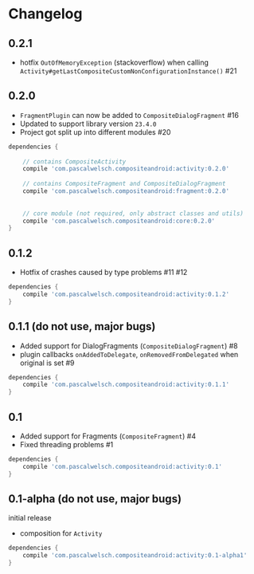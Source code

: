 # Changelog

## 0.2.1

- hotfix `OutOfMemoryException` (stackoverflow) when calling  `Activity#getLastCompositeCustomNonConfigurationInstance()` #21

## 0.2.0

- `FragmentPlugin` can now be added to `CompositeDialogFragment` #16
- Updated to support library version `23.4.0`
- Project got split up into different modules #20

```gradle
dependencies {
    
    // contains CompositeActivity
    compile 'com.pascalwelsch.compositeandroid:activity:0.2.0'
    
    // contains CompositeFragment and CompositeDialogFragment
    compile 'com.pascalwelsch.compositeandroid:fragment:0.2.0'
    
    
    // core module (not required, only abstract classes and utils)
    compile 'com.pascalwelsch.compositeandroid:core:0.2.0'
}
```


## 0.1.2

- Hotfix of crashes caused by type problems #11 #12

```gradle
dependencies {
    compile 'com.pascalwelsch.compositeandroid:activity:0.1.2'
}
```


## 0.1.1 (do not use, major bugs)

- Added support for DialogFragments (`CompositeDialogFragment`) #8
- plugin callbacks `onAddedToDelegate`, `onRemovedFromDelegated` when original is set #9


```gradle
dependencies {
    compile 'com.pascalwelsch.compositeandroid:activity:0.1.1'
}
```


## 0.1

- Added support for Fragments (`CompositeFragment`) #4
- Fixed threading problems #1

```gradle
dependencies {
    compile 'com.pascalwelsch.compositeandroid:activity:0.1'
}
```


## 0.1-alpha (do not use, major bugs)

initial release

- composition for `Activity`

```gradle
dependencies {
    compile 'com.pascalwelsch.compositeandroid:activity:0.1-alpha1'
}
```